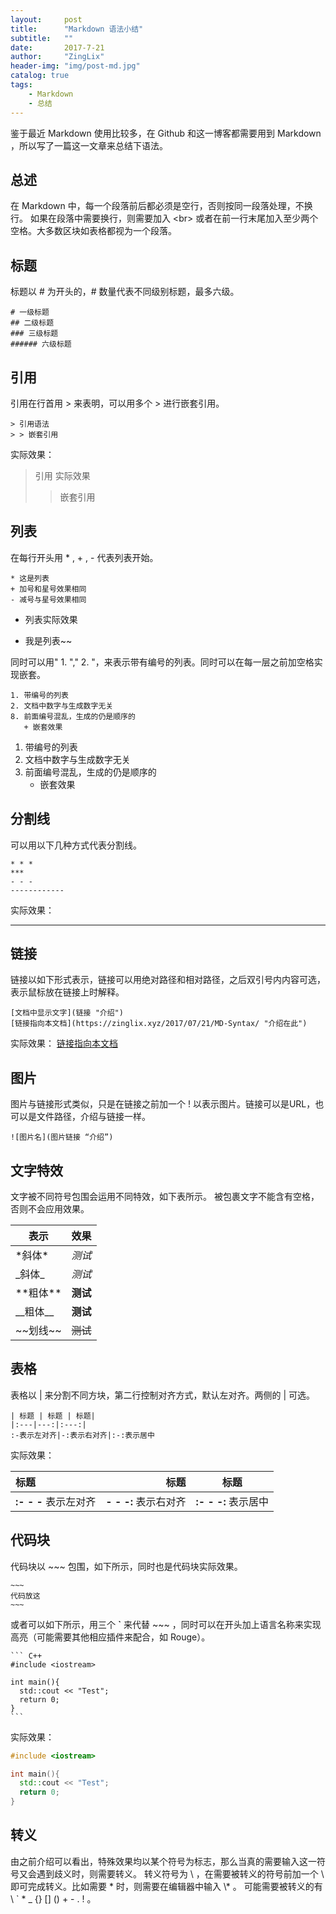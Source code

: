 ```yaml
---
layout:     post
title:      "Markdown 语法小结"
subtitle:   ""
date:       2017-7-21
author:     "ZingLix"
header-img: "img/post-md.jpg"
catalog: true
tags:
    - Markdown
    - 总结
---
```


鉴于最近 Markdown 使用比较多，在 Github 和这一博客都需要用到 Markdown ，所以写了一篇这一文章来总结下语法。

## 总述

在 Markdown 中，每一个段落前后都必须是空行，否则按同一段落处理，不换行。
如果在段落中需要换行，则需要加入 \<br\> 或者在前一行末尾加入至少两个空格。大多数区块如表格都视为一个段落。

## 标题

标题以 # 为开头的，# 数量代表不同级别标题，最多六级。
~~~
# 一级标题
## 二级标题
### 三级标题
###### 六级标题
~~~


## 引用

引用在行首用 > 来表明，可以用多个 > 进行嵌套引用。
~~~
> 引用语法
> > 嵌套引用
~~~
实际效果：<br>
> 引用 实际效果
> > 嵌套引用


## 列表

在每行开头用 * , + , - 代表列表开始。
~~~
* 这是列表
+ 加号和星号效果相同
- 减号与星号效果相同
~~~

* 列表实际效果
+ 我是列表~~

同时可以用" 1. "," 2. "，来表示带有编号的列表。同时可以在每一层之前加空格实现嵌套。
~~~
1. 带编号的列表
2. 文档中数字与生成数字无关
8. 前面编号混乱，生成的仍是顺序的
   + 嵌套效果
~~~

1. 带编号的列表
2. 文档中数字与生成数字无关
8. 前面编号混乱，生成的仍是顺序的
    + 嵌套效果


## 分割线
可以用以下几种方式代表分割线。
~~~
* * *
***
- - -
------------
~~~
实际效果：
- - -


## 链接

链接以如下形式表示，链接可以用绝对路径和相对路径，之后双引号内内容可选，表示鼠标放在链接上时解释。
~~~
[文档中显示文字](链接 "介绍")
[链接指向本文档](https://zinglix.xyz/2017/07/21/MD-Syntax/ "介绍在此")
~~~
实际效果：
[链接指向本文档](https://zinglix.xyz/2017/07/21/MD-Syntax/ "介绍在此")

## 图片
图片与链接形式类似，只是在链接之前加一个 ! 以表示图片。链接可以是URL，也可以是文件路径，介绍与链接一样。
~~~
![图片名](图片链接 “介绍”)
~~~


## 文字特效

文字被不同符号包围会运用不同特效，如下表所示。 被包裹文字不能含有空格，否则不会应用效果。

| 表示| 效果|
|-----|-------|
|\*斜体\*|*测试*|
|\_斜体\_|_测试_|
|\*\*粗体\*\*|**测试**|
|\_\_粗体\_\_|__测试__|
|\~\~划线\~\~|~~测试~~|


## 表格
表格以 \| 来分割不同方块，第二行控制对齐方式，默认左对齐。两侧的 \| 可选。
~~~
| 标题 | 标题 | 标题|
|:---|---:|:---:|
:-表示左对齐|-:表示右对齐|:-:表示居中
~~~

实际效果：<br>

| 标题 | 标题 | 标题 |
| :--- | ---: | :---: |
|**:- - -** 表示左对齐|**- - -:** 表示右对齐|**:- - -:** 表示居中|

## 代码块

代码块以 ~~~ 包围，如下所示，同时也是代码块实际效果。

```
~~~
代码放这
~~~
```

或者可以如下所示，用三个 **`** 来代替 \~\~\~ ，同时可以在开头加上语言名称来实现高亮（可能需要其他相应插件来配合，如 Rouge）。

~~~
``` C++
#include <iostream>

int main(){
  std::cout << "Test";
  return 0;
}
```
~~~

实际效果：

``` c++
#include <iostream>

int main(){
  std::cout << "Test";
  return 0;
}
```

## 转义

由之前介绍可以看出，特殊效果均以某个符号为标志，那么当真的需要输入这一符号又会遇到歧义时，则需要转义。
转义符号为 \\ ，在需要被转义的符号前加一个 \\ 即可完成转义。比如需要 \* 时，则需要在编辑器中输入 \\\* 。 可能需要被转义的有 \ ` * _ {} [] () + - . ! 。
